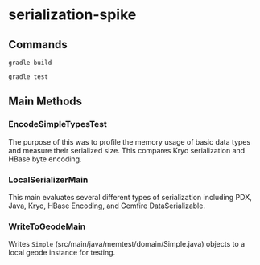# serialization-spike

## Commands

`gradle build`

`gradle test`

## Main Methods

### EncodeSimpleTypesTest

The purpose of this was to profile the memory usage of basic data types and measure their serialized size.  This compares Kryo serialization and HBase byte encoding.

### LocalSerializerMain

This main evaluates several different types of serialization including PDX, Java, Kryo, HBase Encoding, and Gemfire DataSerializable.

### WriteToGeodeMain

Writes `Simple` (src/main/java/memtest/domain/Simple.java) objects to a local geode instance for testing.
